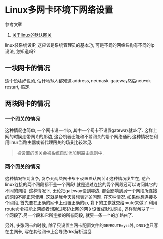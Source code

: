 # Linux多网卡环境下网络设置

参考文章

1. [关于linux的默认网关](http://rainbird.blog.51cto.com/211214/237082/)

linux装系统设IP, 这应该是系统管理员的基本功, 可是不同的网络结构有不同的ip设法, 您知道吗?

## 一块网卡的情况

这个没啥好说的, 估计地球人都知道:address, netmask, gateway然后netwok restart, 搞定.

## 两块网卡的情况

### 一个网关的情况

这种情况也简单, 一个网卡设一个ip, 其中一个网卡不设置gateway就ok了. 这样上网的时候走带网关的那边,  这台机器还能和不带网关的那个网络通讯.这种情况在利用linux当路由器或者代理网关的场景比较常见.

> 被设置的网关会被系统自动添加到路由规则中.

### 两个网关的情况

这种情况相对复杂, 复杂到两块网卡都不设置默认网关:) 这种情况发生在, 这台linux连接的两个网段都不是一个网段! 就是通过连接的两个网段还可以访问其它的不同的网段. 这种情况下, 无论把gateway设到哪边, 都会影响到另一个网段所连接的网段不能正常使用. 这就是我今天最想表述的问题. 在这种情况, 如果你想连接多个网段, 首先要在正确的网卡上设置正确的ip, 剩下的工作就交给route来做了.利用route命令把能上网或者想通过那边上网的网关设置成默认网关, 这样就解决了一个网段了.另一个段和它所连接的所有网段, 就要一条一个的加路由了.

另外, 多张网卡的时候, 除了只设置主网卡配置文件的`DEFROUTE=yes`外, `DNS1`也只写在主网卡, 写在其他网卡上会导致dns解析混乱.

